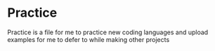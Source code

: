 # Practice

Practice is a file for me to practice new coding languages and upload examples for me to defer to while making other projects
